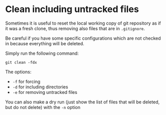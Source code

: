 # Clean including untracked files

Sometimes it is useful to reset the local working copy of git repository as if it was a fresh clone, thus removing also files that are in `.gitignore`.

Be careful if you have some specific configurations which are not checked in because everything will be deleted.

Simply run the following command:

```
git clean -fdx
```

The options:
* `-f` for forcing
* `-d` for including directories
* `-e` for removing untracked files

You can also make a dry run (just show the list of files that will be deleted, but do not delete) with the `-n` option
